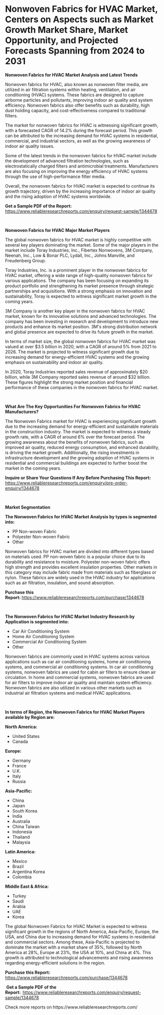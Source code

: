 <p><h1>Nonwoven Fabrics for HVAC Market, Centers on Aspects such as Market Growth Market Share, Market Opportunity, and Projected Forecasts Spanning from 2024 to 2031</h1></p><p><strong>Nonwoven Fabrics for HVAC Market Analysis and Latest Trends</strong></p>
<p><p>Nonwoven fabrics for HVAC, also known as nonwoven filter media, are utilized in air filtration systems within heating, ventilation, and air conditioning (HVAC) systems. These fabrics are designed to capture airborne particles and pollutants, improving indoor air quality and system efficiency. Nonwoven fabrics also offer benefits such as durability, high dust holding capacity, and cost-effectiveness compared to traditional filters.</p><p>The market for nonwoven fabrics for HVAC is witnessing significant growth, with a forecasted CAGR of 14.2% during the forecast period. This growth can be attributed to the increasing demand for HVAC systems in residential, commercial, and industrial sectors, as well as the growing awareness of indoor air quality issues.</p><p>Some of the latest trends in the nonwoven fabrics for HVAC market include the development of advanced filtration technologies, such as electrostatically charged filters and antimicrobial treatments. Manufacturers are also focusing on improving the energy efficiency of HVAC systems through the use of high-performance filter media.</p><p>Overall, the nonwoven fabrics for HVAC market is expected to continue its growth trajectory, driven by the increasing importance of indoor air quality and the rising adoption of HVAC systems worldwide.</p></p>
<p><strong>Get a Sample PDF of the Report:&nbsp;</strong> <a href="https://www.reliableresearchreports.com/enquiry/request-sample/1344678">https://www.reliableresearchreports.com/enquiry/request-sample/1344678</a></p>
<p>&nbsp;</p>
<p><strong>Nonwoven Fabrics for HVAC Major Market Players</strong></p>
<p><p>The global nonwoven fabrics for HVAC market is highly competitive with several key players dominating the market. Some of the major players in the market include Toray Industries, Inc., Fibertex Nonwovens, 3M Company, Neenah, Inc., Low & Bonar PLC, Lydall, Inc., Johns Manville, and Freudenberg Group.</p><p>Toray Industries, Inc. is a prominent player in the nonwoven fabrics for HVAC market, offering a wide range of high-quality nonwoven fabrics for various applications. The company has been focusing on expanding its product portfolio and strengthening its market presence through strategic partnerships and acquisitions. With a strong emphasis on innovation and sustainability, Toray is expected to witness significant market growth in the coming years.</p><p>3M Company is another key player in the nonwoven fabrics for HVAC market, known for its innovative solutions and advanced technologies. The company has been investing in research and development to introduce new products and enhance its market position. 3M's strong distribution network and global presence are expected to drive its future growth in the market.</p><p>In terms of market size, the global nonwoven fabrics for HVAC market was valued at over $3.5 billion in 2020, with a CAGR of around 5% from 2021 to 2026. The market is projected to witness significant growth due to increasing demand for energy-efficient HVAC systems and the growing emphasis on sustainability and indoor air quality.</p><p>In 2020, Toray Industries reported sales revenue of approximately $20 billion, while 3M Company reported sales revenue of around $32 billion. These figures highlight the strong market position and financial performance of these companies in the nonwoven fabrics for HVAC market.</p></p>
<p>&nbsp;</p>
<p><strong>What Are The Key Opportunities For Nonwoven Fabrics for HVAC Manufacturers?</strong></p>
<p><p>The Nonwoven Fabrics market for HVAC is experiencing significant growth due to the increasing demand for energy-efficient and sustainable materials in the construction industry. The market is expected to witness a steady growth rate, with a CAGR of around 6% over the forecast period. The growing awareness about the benefits of nonwoven fabrics, such as improved air quality, reduced energy consumption, and enhanced durability, is driving the market growth. Additionally, the rising investments in infrastructure development and the growing adoption of HVAC systems in residential and commercial buildings are expected to further boost the market in the coming years.</p></p>
<p><strong>Inquire or Share Your Questions If Any Before Purchasing This Report:</strong> <a href="https://www.reliableresearchreports.com/enquiry/pre-order-enquiry/1344678">https://www.reliableresearchreports.com/enquiry/pre-order-enquiry/1344678</a></p>
<p>&nbsp;</p>
<p><strong>Market Segmentation</strong></p>
<p><strong>The Nonwoven Fabrics for HVAC Market Analysis by types is segmented into:</strong></p>
<p><ul><li>PP Non-woven Fabric</li><li>Polyester Non-woven Fabric</li><li>Other</li></ul></p>
<p><p>Nonwoven fabrics for HVAC market are divided into different types based on materials used. PP non-woven fabric is a popular choice due to its durability and resistance to moisture. Polyester non-woven fabric offers high strength and provides excellent insulation properties. Other markets in this category may include fabric made from materials such as fiberglass or nylon. These fabrics are widely used in the HVAC industry for applications such as air filtration, insulation, and sound absorption.</p></p>
<p><strong>Purchase this Report:&nbsp;</strong><a href="https://www.reliableresearchreports.com/purchase/1344678">https://www.reliableresearchreports.com/purchase/1344678</a></p>
<p>&nbsp;</p>
<p><strong>The Nonwoven Fabrics for HVAC Market Industry Research by Application is segmented into:</strong></p>
<p><ul><li>Car Air Conditioning System</li><li>Home Air Conditioning System</li><li>Commercial Air Conditioning System</li><li>Other</li></ul></p>
<p><p>Nonwoven fabrics are commonly used in HVAC systems across various applications such as car air conditioning systems, home air conditioning systems, and commercial air conditioning systems. In car air conditioning systems, nonwoven fabrics are used for cabin air filters to ensure clean air circulation. In home and commercial systems, nonwoven fabrics are used for air filters to improve indoor air quality and maintain system efficiency. Nonwoven fabrics are also utilized in various other markets such as industrial air filtration systems and medical HVAC applications.</p></p>
<p>&nbsp;</p>
<p><strong>In terms of Region, the Nonwoven Fabrics for HVAC Market Players available by Region are:</strong></p>
<p>
    <p> <strong> North America: </strong>
        <ul>
            <li>United States</li>
            <li>Canada</li>
        </ul>
        </p> 
    <p> <strong> Europe: </strong>
        <ul>
            <li>Germany</li>
            <li>France</li>
            <li>U.K.</li>
            <li>Italy</li>
            <li>Russia</li>
        </ul>
        </p> 
    <p> <strong> Asia-Pacific: </strong>
        <ul>
            <li>China</li>
            <li>Japan</li>
            <li>South Korea</li>
            <li>India</li>
            <li>Australia</li>
            <li>China Taiwan</li>
            <li>Indonesia</li>
            <li>Thailand</li>
            <li>Malaysia</li>
        </ul>
        </p> 
    <p> <strong> Latin America: </strong>
        <ul>
            <li>Mexico</li>
            <li>Brazil</li>
            <li>Argentina Korea</li>
            <li>Colombia</li>
        </ul>
        </p> 
    <p> <strong> Middle East & Africa: </strong>
        <ul>
            <li>Turkey</li>
            <li>Saudi</li>
            <li>Arabia</li>
            <li>UAE</li>
            <li>Korea</li>
        </ul>
    </p>
    </p>
<p><p>The global Nonwoven Fabrics for HVAC Market is expected to witness significant growth in the regions of North America, Asia-Pacific, Europe, the USA, and China due to increasing demand for HVAC systems in residential and commercial sectors. Among these, Asia-Pacific is projected to dominate the market with a market share of 35%, followed by North America at 28%, Europe at 23%, the USA at 10%, and China at 4%. This growth is attributed to technological advancements and rising awareness regarding energy-efficient solutions in the region.</p></p>
<p><strong>Purchase this Report: </strong><a href="https://www.reliableresearchreports.com/purchase/1344678">https://www.reliableresearchreports.com/purchase/1344678</a></p>
<p>&nbsp;<strong>Get a Sample PDF of the Report:&nbsp;&nbsp;</strong><a href="https://www.reliableresearchreports.com/enquiry/request-sample/1344678">https://www.reliableresearchreports.com/enquiry/request-sample/1344678</a></p>
<p><strong></strong></p>
<p>Check more reports on https://www.reliableresearchreports.com/</p>